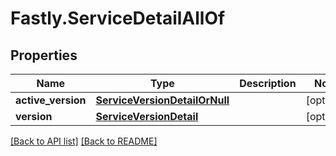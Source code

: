 # Fastly.ServiceDetailAllOf

## Properties

Name | Type | Description | Notes
------------ | ------------- | ------------- | -------------
**active_version** | [**ServiceVersionDetailOrNull**](ServiceVersionDetailOrNull.md) |  | [optional] 
**version** | [**ServiceVersionDetail**](ServiceVersionDetail.md) |  | [optional] 


[[Back to API list]](../../README.md#endpoints) [[Back to README]](../../README.md)

